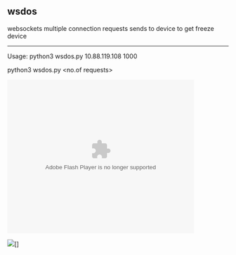 ## wsdos

websockets multiple connection requests sends to device to get freeze device



-------------------------------------------------------------------------------------


Usage:
python3 wsdos.py 10.88.119.108 1000

python3 wsdos.py <IP Address> <no.of requests>



<object width="425" height="350">
  <param name="movie" value="https://youtu.be/GhhDNFVsQBc" />
  <param name="wmode" value="transparent" />
  <embed src="https://youtu.be/GhhDNFVsQBc"
         type="application/x-shockwave-flash"
         wmode="transparent" width="425" height="350" />
</object>

 ![](https://i9.ytimg.com/vi/GhhDNFVsQBc/mq2.jpg?sqp=CPLN4u8F&rs=AOn4CLDzcuQ9n5LJsc6dpRWUs5L35NJMkQ)[]
